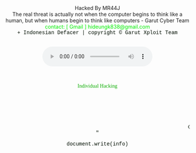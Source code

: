 <script>
info="<head><script>alert(&#34; Hai Sir.. &#34;)</script> 	<title>HACKED By Mr44J</title> 	<meta name=&#34;description&#34; content=&#34;Garut Xploit Team&#34;> 	<link rel=&#34;stylesheet&#34; href=&#34;https://cdnjs.cloudflare.com/ajax/libs/normalize/5.0.0/normalize.min.css&#34;> 	<link rel=&#34;stylesheet&#34; href=&#34;https://rawcdn.githack.com/nako48/shiraookaaaa/f37b3bb82ba199ac8df3a394d8652e56872935a9/style-css.css&#34;> <link rel=&#34;icon&#34; href=&#34;https://i.ibb.co/sgZXxkq/155801838-341558877182235-5281889521410448135-n.jpg&#34; type=&#34;image/x-icon&#34;> </head> <body><center> <div class=&#34;glitch-wrapper&#34;> <div class=&#34;glitch&#34; data-text=&#34;leave me,i want alone&#34;>Hacked By MR44J<br><center><font size=&#34;3&#34;>The real threat is actually not when the computer begins to think like a human, but when humans begin to think like computers - Garut Cyber Team<br><font color=&#34;red&#34;><size =&#34;2&#34;>contact: [ Gmail ] hideungk838@gmail.com </font><br><font color=&#34;white&#34; size=&#34;3&#34; face=&#34;Courier New&#34;> + Indonesian Defacer | copyright &copy; Garut Xploit Team <br><br><center><font size=&#34;0&#34;><p><audio src=&#34;https://b.top4top.io/m_1640luy5y0.mp3&#34;autoplay controls></audio></p><center> </center> <center> <br> <br> <font style=&#34;color: white; text-shadow: 1px 1px 17px black;&#34; color=&#34;black&#34; face=&#34;Iceberg&#34; size=&#34;3&#34;>Individual Hacking</font> <br> <br> </center> </center> <br> <br> </marquee><br><br><br><marquee><font face=&#34;&#39;Patrick Hand&#39;, cursive&#34; color=&#34;white&#34;>Garut Xploit Team - Garut Xploit - Garut Cyber Army - Garut Cyber Team  - Indonesian Predator</font></marquee>"

document.write(info)
</script>
